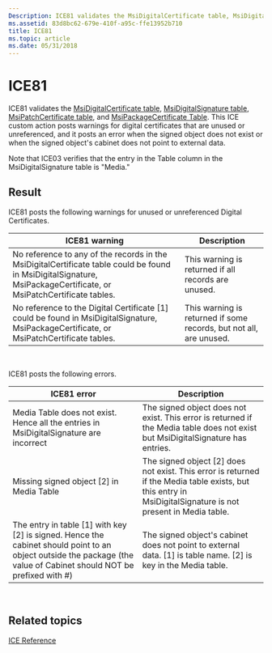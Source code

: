 ```yaml
---
Description: ICE81 validates the MsiDigitalCertificate table, MsiDigitalSignature table, MsiPatchCertificate table, and MsiPackageCertificate Table.
ms.assetid: 83d8bc62-679e-410f-a95c-ffe13952b710
title: ICE81
ms.topic: article
ms.date: 05/31/2018
---
```


# ICE81

ICE81 validates the [MsiDigitalCertificate table](msidigitalcertificate-table.md), [MsiDigitalSignature table](msidigitalsignature-table.md), [MsiPatchCertificate table](msipatchcertificate-table.md), and [MsiPackageCertificate Table](msipackagecertificate-table.md). This ICE custom action posts warnings for digital certificates that are unused or unreferenced, and it posts an error when the signed object does not exist or when the signed object's cabinet does not point to external data.

Note that ICE03 verifies that the entry in the Table column in the MsiDigitalSignature table is "Media."

## Result

ICE81 posts the following warnings for unused or unreferenced Digital Certificates.



| ICE81 warning                                                                                                                                                      | Description                                                        |
|--------------------------------------------------------------------------------------------------------------------------------------------------------------------|--------------------------------------------------------------------|
| No reference to any of the records in the MsiDigitalCertificate table could be found in MsiDigitalSignature, MsiPackageCertificate, or MsiPatchCertificate tables. | This warning is returned if all records are unused.                |
| No reference to the Digital Certificate \[1\] could be found in MsiDigitalSignature, MsiPackageCertificate, or MsiPatchCertificate tables.                         | This warning is returned if some records, but not all, are unused. |



 

ICE81 posts the following errors.



| ICE81 error                                                                                                                                                              | Description                                                                                                                                                    |
|--------------------------------------------------------------------------------------------------------------------------------------------------------------------------|----------------------------------------------------------------------------------------------------------------------------------------------------------------|
| Media Table does not exist. Hence all the entries in MsiDigitalSignature are incorrect                                                                                   | The signed object does not exist. This error is returned if the Media table does not exist but MsiDigitalSignature has entries.                                |
| Missing signed object \[2\] in Media Table                                                                                                                               | The signed object \[2\] does not exist. This error is returned if the Media table exists, but this entry in MsiDigitalSignature is not present in Media table. |
| The entry in table \[1\] with key \[2\] is signed. Hence the cabinet should point to an object outside the package (the value of Cabinet should NOT be prefixed with \#) | The signed object's cabinet does not point to external data. \[1\] is table name. \[2\] is key in the Media table.                                             |



 

## Related topics

<dl> <dt>

[ICE Reference](ice-reference.md)
</dt> </dl>

 

 



